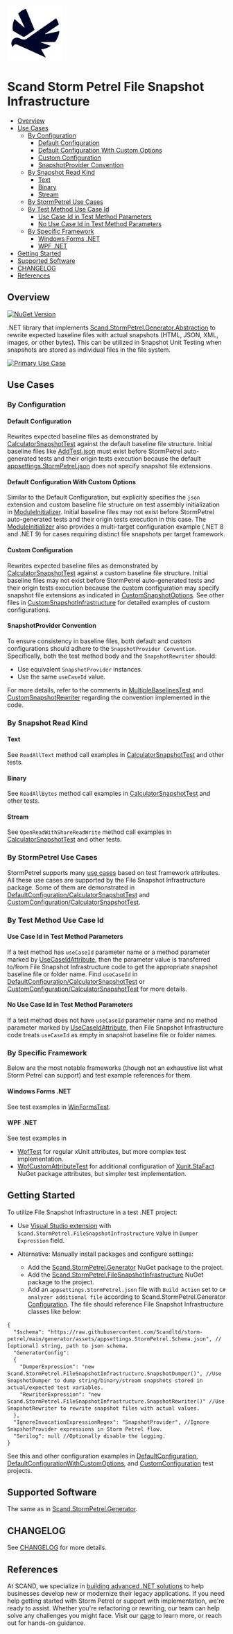 [![Scand Storm Petrel File Snapshot Infrastructure](assets/logo-128x128-transparent.png)](https://scand.com/products/storm-petrel-expected-baselines-rewriter)
# Scand Storm Petrel File Snapshot Infrastructure
* [Overview](#overview)
* [Use Cases](#use-cases)
    * [By Configuration](#by-configuration)
        * [Default Configuration](#default-configuration)
        * [Default Configuration With Custom Options](#default-configuration-with-custom-options)
        * [Custom Configuration](#custom-configuration)
        * [SnapshotProvider Convention](#snapshotprovider-convention)
    * [By Snapshot Read Kind](#by-snapshot-read-kind)
        * [Text](#text)
        * [Binary](#binary)
        * [Stream](#stream)
    * [By StormPetrel Use Cases](#by-stormpetrel-use-cases)
    * [By Test Method Use Case Id](#by-test-method-use-case-id)
        * [Use Case Id in Test Method Parameters](#use-case-id-in-test-method-parameters)
        * [No Use Case Id in Test Method Parameters](#no-use-case-id-in-test-method-parameters)
    * [By Specific Framework](#by-specific-framework)
        * [Windows Forms .NET](#windows-forms-net)
        * [WPF .NET](#wpf-net)
* [Getting Started](#getting-started)
* [Supported Software](#supported-software)
* [CHANGELOG](#changelog)
* [References](#references)

## Overview
[![NuGet Version](http://img.shields.io/nuget/v/Scand.StormPetrel.FileSnapshotInfrastructure.svg?style=flat)](https://www.nuget.org/packages/Scand.StormPetrel.FileSnapshotInfrastructure)

.NET library that implements [Scand.StormPetrel.Generator.Abstraction](../abstraction/README.md) to rewrite expected baseline files with actual snapshots (HTML, JSON, XML, images, or other bytes). This can be utilized in Snapshot Unit Testing when snapshots are stored as individual files in the file system.

[![Primary Use Case](assets/primary-use-case.gif)](assets/primary-use-case.gif)

## Use Cases

### By Configuration

#### Default Configuration
Rewrites expected baseline files as demonstrated by [CalculatorSnapshotTest](Test.Integration.DefaultConfiguration/CalculatorSnapshotTest.cs) against the default baseline file structure.
Initial baseline files like [AddTest.json](Test.Integration.DefaultConfiguration/CalculatorSnapshotTest.Expected/AddTest.json) must exist before StormPetrel auto-generated tests and their origin tests execution because the default [appsettings.StormPetrel.json](Test.Integration.DefaultConfiguration/appsettings.StormPetrel.json) does not specify snapshot file extensions.

#### Default Configuration With Custom Options
Similar to the Default Configuration, but explicitly specifies the `json` extension and custom baseline file structure on test assembly initialization in [ModuleInitializer](Test.Integration.DefaultConfigurationWithCustomOptions/ModuleInitializer.cs). Initial baseline files may not exist before StormPetrel auto-generated tests and their origin tests execution in this case. The [ModuleInitializer](Test.Integration.DefaultConfigurationWithCustomOptions/ModuleInitializer.cs) also provides a multi-target configuration example (.NET 8 and .NET 9) for cases requiring distinct file snapshots per target framework.

#### Custom Configuration
Rewrites expected baseline files as demonstrated by [CalculatorSnapshotTest](Test.Integration.CustomConfiguration/CalculatorSnapshotTest.cs) against a custom baseline file structure.
Initial baseline files may not exist before StormPetrel auto-generated tests and their origin tests execution because the custom configuration may specify snapshot file extensions as indicated in [CustomSnapshotOptions](Test.Integration.CustomConfiguration/CustomSnapshotInfrastructure/CustomSnapshotOptions.cs).
See other files in [CustomSnapshotInfrastructure](Test.Integration.CustomConfiguration/CustomSnapshotInfrastructure) for detailed examples of custom configurations.

#### SnapshotProvider Convention
To ensure consistency in baseline files, both default and custom configurations should adhere to the `SnapshotProvider Convention`. Specifically, both the test method body and the `SnapshotRewriter` should:
- Use equivalent `SnapshotProvider` instances.
- Use the same `useCaseId` value.

For more details, refer to the comments in [MultipleBaselinesTest](Test.Integration.CustomConfiguration/MultipleBaselinesTest.cs) and [CustomSnapshotRewriter](Test.Integration.CustomConfiguration/CustomSnapshotInfrastructure/CustomSnapshotRewriter.cs) regarding the convention implemented in the code.

### By Snapshot Read Kind

#### Text
See `ReadAllText` method call examples in [CalculatorSnapshotTest](Test.Integration.DefaultConfiguration/CalculatorSnapshotTest.cs) and other tests.

#### Binary
See `ReadAllBytes` method call examples in [CalculatorSnapshotTest](Test.Integration.DefaultConfiguration/CalculatorSnapshotTest.cs) and other tests.

#### Stream
See `OpenReadWithShareReadWrite` method call examples in [CalculatorSnapshotTest](Test.Integration.DefaultConfiguration/CalculatorSnapshotTest.cs) and other tests.

### By StormPetrel Use Cases
StormPetrel supports many [use cases](../generator/README.md#primary-use-cases) based on test framework attributes.
All these use cases are supported by the File Snapshot Infrastructure package. Some of them are demonstrated in [DefaultConfiguration/CalculatorSnapshotTest](Test.Integration.DefaultConfiguration/CalculatorSnapshotTest.cs) and [CustomConfiguration/CalculatorSnapshotTest](Test.Integration.CustomConfiguration/CalculatorSnapshotTest.cs).

### By Test Method Use Case Id

#### Use Case Id in Test Method Parameters

If a test method has `useCaseId` parameter name or a method parameter marked by [UseCaseIdAttribute](Scand.StormPetrel.FileSnapshotInfrastructure/Attributes/UseCaseIdAttribute.cs), then the parameter value is transferred to/from File Snapshot Infrastructure code to get the appropriate snapshot baseline file or folder name. Find `useCaseId` in [DefaultConfiguration/CalculatorSnapshotTest](Test.Integration.DefaultConfiguration/CalculatorSnapshotTest.cs) or [CustomConfiguration/CalculatorSnapshotTest](Test.Integration.CustomConfiguration/CalculatorSnapshotTest.cs) for more details.

#### No Use Case Id in Test Method Parameters

If a test method does not have `useCaseId` parameter name and no method parameter marked by [UseCaseIdAttribute](Scand.StormPetrel.FileSnapshotInfrastructure/Attributes/UseCaseIdAttribute.cs), then File Snapshot Infrastructure code treats `useCaseId` as empty in snapshot baseline file or folder names.

### By Specific Framework
Below are the most notable frameworks (though not an exhaustive list what Storm Petrel can support) and test example references for them.

#### Windows Forms .NET
See test examples in [WinFormsTest](Test.Integration.WinFormsAppTest/WinFormsTest.cs).

#### WPF .NET
See test examples in
* [WpfTest](Test.Integration.WpfAppTest/WpfTest.cs) for regular xUnit attributes, but more complex test implementation.
* [WpfCustomAttributeTest](Test.Integration.WpfAppTest/WpfCustomAttributeTest.cs) for additional configuration of [Xunit.StaFact](https://www.nuget.org/packages/Xunit.StaFact) NuGet package attributes, but simpler test implementation.

## Getting Started
To utilize File Snapshot Infrastructure in a test .NET project:

* Use [Visual Studio extension](https://marketplace.visualstudio.com/items?itemName=ScandDevteam.Scand-StormPetrel-Extension) with `Scand.StormPetrel.FileSnapshotInfrastructure` value in `Dumper Expression` field.

* Alternative: Manually install packages and configure settings:
    * Add the [Scand.StormPetrel.Generator](https://nuget.org/packages/Scand.StormPetrel.Generator) NuGet package to the project.
    * Add the [Scand.StormPetrel.FileSnapshotInfrastructure](https://nuget.org/packages/Scand.StormPetrel.FileSnapshotInfrastructure) NuGet package to the project.
    * Add an `appsettings.StormPetrel.json` file with `Build Action` set to `C# analyzer additional file` according to Scand.StormPetrel.Generator [Configuration](../generator/README.md#configuration). The file should reference File Snapshot Infrastructure classes like below:
```jsonc
{
  "$schema": "https://raw.githubusercontent.com/Scandltd/storm-petrel/main/generator/assets/appsettings.StormPetrel.Schema.json", // [optional] string, path to json schema. 
  "GeneratorConfig":
  {
    "DumperExpression": "new Scand.StormPetrel.FileSnapshotInfrastructure.SnapshotDumper()", //Use SnapshotDumper to dump string/binary/stream snapshots stored in actual/expected test variables.
    "RewriterExpression": "new Scand.StormPetrel.FileSnapshotInfrastructure.SnapshotRewriter()" //Use SnapshotRewriter to rewrite snapshot files with actual values.
  },
  "IgnoreInvocationExpressionRegex": "SnapshotProvider", //Ignore SnapshotProvider expressions in Storm Petrel flow.
  "Serilog": null //Optionally disable the logging.
}
```
See this and other configuration examples in [DefaultConfiguration](Test.Integration.DefaultConfiguration/Test.Integration.DefaultConfiguration.csproj), [DefaultConfigurationWithCustomOptions](Test.Integration.DefaultConfigurationWithCustomOptions/Test.Integration.DefaultConfigurationWithCustomOptions.csproj), and [CustomConfiguration](Test.Integration.CustomConfiguration/Test.Integration.CustomConfiguration.csproj) test projects.

## Supported Software
The same as in [Scand.StormPetrel.Generator](../generator/README.md#supported-software).

## CHANGELOG

See [CHANGELOG](CHANGELOG.md) for more details.

## References

At SCAND, we specialize in [building advanced .NET solutions](https://scand.com/technologies/net/) to help businesses develop new or modernize their legacy applications. If you need help getting started with Storm Petrel or support with implementation, we're ready to assist. Whether you're refactoring or rewriting, our team can help solve any challenges you might face. Visit our [page](https://scand.com/contact-us/) to learn more, or reach out for hands-on guidance.